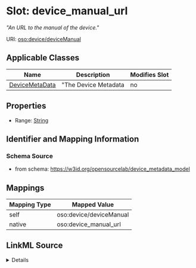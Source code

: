 

# Slot: device_manual_url


_"An URL to the manual of the device."_





URI: [oso:device/deviceManual](http://w3id.org/oso/device/deviceManual)



<!-- no inheritance hierarchy -->





## Applicable Classes

| Name | Description | Modifies Slot |
| --- | --- | --- |
| [DeviceMetaData](DeviceMetaData.md) | "The Device Metadata |  no  |







## Properties

* Range: [String](String.md)





## Identifier and Mapping Information







### Schema Source


* from schema: https://w3id.org/opensourcelab/device_metadata_model




## Mappings

| Mapping Type | Mapped Value |
| ---  | ---  |
| self | oso:device/deviceManual |
| native | oso:device_manual_url |




## LinkML Source

<details>
```yaml
name: device_manual_url
description: '"An URL to the manual of the device."'
from_schema: https://w3id.org/opensourcelab/device_metadata_model
rank: 1000
slot_uri: oso:device/deviceManual
alias: device_manual_url
domain_of:
- DeviceMetaData
range: string
required: false

```
</details>
